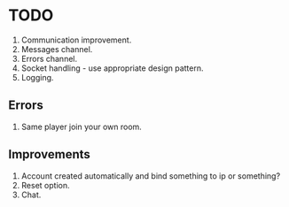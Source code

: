# TODO

1. Communication improvement.
1. Messages channel.
1. Errors channel.
1. Socket handling - use appropriate design pattern.
1. Logging.

## Errors

1. Same player join your own room.

## Improvements

1. Account created automatically and bind something to ip or something?
1. Reset option.
1. Chat.
